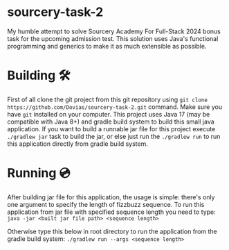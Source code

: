 # sourcery-task-2
My humble attempt to solve Sourcery Academy For Full-Stack 2024 bonus task for the upcoming admission test. This solution uses Java's functional programming and generics to make it as much extensible as possible.

# Building 🛠️
First of all clone the git project from this git repository using `git clone https://github.com/Dovias/sourcery-task-2.git` command. Make sure you have `git` installed on your computer.
This project uses Java 17 (may be compatible with Java 8+) and gradle build system to build this small java application. If you want to build a runnable jar file for this project execute `./gradlew jar` task to build the jar, or else just run the `./gradlew run` to run this application directly from gradle build system.

# Running 💿
After building jar file for this application, the usage is simple: there's only one argument to specify the length of fizzbuzz sequence.
To run this application from jar file with specified sequence length you need to type:
`java -jar <built jar file path> <sequence length>`

Otherwise type this below in root directory to run the application from the gradle build system:
`./gradlew run --args <sequence length>`
